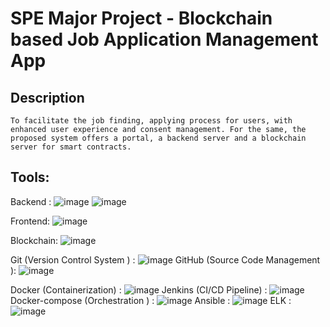 # SPE Major Project - Blockchain based Job Application Management App

## Description
```
To facilitate the job finding, applying process for users, with enhanced user experience and consent management. For the same, the proposed system offers a portal, a backend server and a blockchain server for smart contracts. 
```


## Tools: 
Backend : ![image](https://github.com/Ashmi2004/SPE/assets/54304633/04a79765-1f08-402e-9c2a-213cf4cfa326)
          ![image](https://github.com/Ashmi2004/SPE/assets/54304633/5110e3aa-07ce-4419-ab21-f78bc4f578df)

Frontend: ![image](https://github.com/Ashmi2004/SPE/assets/54304633/aa81f1b0-d437-47b5-a8e5-93cc010cc32a)

Blockchain: ![image](https://github.com/Ashmi2004/SPE/assets/54304633/60de5e1c-ae13-42d3-9269-4ee29ec0ef3d)

Git (Version Control System ) : ![image](https://github.com/Ashmi2004/SPE/assets/54304633/934f881a-9c45-46ec-8eb9-01d4b6754fb8)
GitHub (Source Code Management ): ![image](https://github.com/Ashmi2004/SPE/assets/54304633/b59816fe-583b-4418-a188-17fed9f9d7dd)

Docker (Containerization) : ![image](https://github.com/Ashmi2004/SPE/assets/54304633/1bb6532b-6505-4944-9999-4874e238f2a1)
Jenkins (CI/CD Pipeline) : ![image](https://github.com/Ashmi2004/SPE/assets/54304633/bebcbd1a-673e-447a-86e0-bd421741ecd2)
Docker-compose (Orchestration ) : ![image](https://github.com/Ashmi2004/SPE/assets/54304633/da6cb022-a930-4db2-be4b-e32ed150490a)
Ansible : ![image](https://github.com/Ashmi2004/SPE/assets/54304633/592d1ed8-3ec5-484a-aeb0-f35af9b5133e)
ELK : ![image](https://github.com/Ashmi2004/SPE/assets/54304633/4f5018a2-57fa-41c2-a6f5-8177c5cd2afe)




